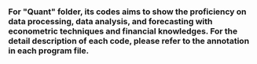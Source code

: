 ### For "Quant" folder, its codes aims to show the proficiency on data processing, data analysis, and forecasting with econometric techniques and financial knowledges. For the detail description of each code, please refer to the annotation in each program file.
